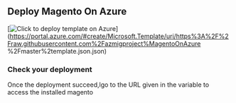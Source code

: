 ## Deploy Magento On Azure
[![Click to deploy template on Azure](http://azuredeploy.net/deploybutton.png "Click to deploy template on Azure")](https://portal.azure.com/#create/Microsoft.Template/uri/https%3A%2F%2Fraw.githubusercontent.com%2Fazmigproject%MagentoOnAzure %2Fmaster%2template.json.json)  


### Check your deployment
Once the deployment succeed,lgo to the URL  given in the variable to access the installed magento
